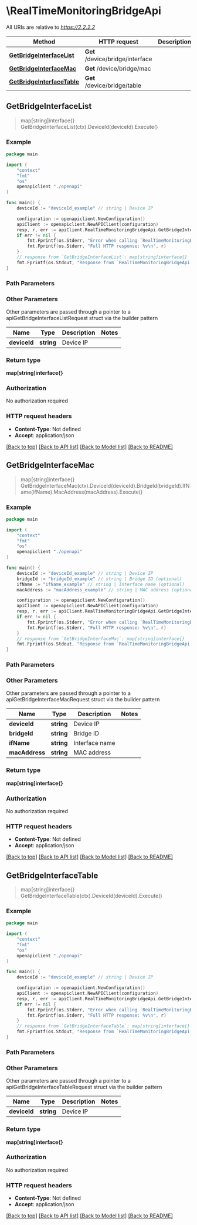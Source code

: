 # \RealTimeMonitoringBridgeApi

All URIs are relative to *https://2.2.2.2*

Method | HTTP request | Description
------------- | ------------- | -------------
[**GetBridgeInterfaceList**](RealTimeMonitoringBridgeApi.md#GetBridgeInterfaceList) | **Get** /device/bridge/interface | 
[**GetBridgeInterfaceMac**](RealTimeMonitoringBridgeApi.md#GetBridgeInterfaceMac) | **Get** /device/bridge/mac | 
[**GetBridgeInterfaceTable**](RealTimeMonitoringBridgeApi.md#GetBridgeInterfaceTable) | **Get** /device/bridge/table | 



## GetBridgeInterfaceList

> map[string]interface{} GetBridgeInterfaceList(ctx).DeviceId(deviceId).Execute()





### Example

```go
package main

import (
    "context"
    "fmt"
    "os"
    openapiclient "./openapi"
)

func main() {
    deviceId := "deviceId_example" // string | Device IP

    configuration := openapiclient.NewConfiguration()
    apiClient := openapiclient.NewAPIClient(configuration)
    resp, r, err := apiClient.RealTimeMonitoringBridgeApi.GetBridgeInterfaceList(context.Background()).DeviceId(deviceId).Execute()
    if err != nil {
        fmt.Fprintf(os.Stderr, "Error when calling `RealTimeMonitoringBridgeApi.GetBridgeInterfaceList``: %v\n", err)
        fmt.Fprintf(os.Stderr, "Full HTTP response: %v\n", r)
    }
    // response from `GetBridgeInterfaceList`: map[string]interface{}
    fmt.Fprintf(os.Stdout, "Response from `RealTimeMonitoringBridgeApi.GetBridgeInterfaceList`: %v\n", resp)
}
```

### Path Parameters



### Other Parameters

Other parameters are passed through a pointer to a apiGetBridgeInterfaceListRequest struct via the builder pattern


Name | Type | Description  | Notes
------------- | ------------- | ------------- | -------------
 **deviceId** | **string** | Device IP | 

### Return type

**map[string]interface{}**

### Authorization

No authorization required

### HTTP request headers

- **Content-Type**: Not defined
- **Accept**: application/json

[[Back to top]](#) [[Back to API list]](../README.md#documentation-for-api-endpoints)
[[Back to Model list]](../README.md#documentation-for-models)
[[Back to README]](../README.md)


## GetBridgeInterfaceMac

> map[string]interface{} GetBridgeInterfaceMac(ctx).DeviceId(deviceId).BridgeId(bridgeId).IfName(ifName).MacAddress(macAddress).Execute()





### Example

```go
package main

import (
    "context"
    "fmt"
    "os"
    openapiclient "./openapi"
)

func main() {
    deviceId := "deviceId_example" // string | Device IP
    bridgeId := "bridgeId_example" // string | Bridge ID (optional)
    ifName := "ifName_example" // string | Interface name (optional)
    macAddress := "macAddress_example" // string | MAC address (optional)

    configuration := openapiclient.NewConfiguration()
    apiClient := openapiclient.NewAPIClient(configuration)
    resp, r, err := apiClient.RealTimeMonitoringBridgeApi.GetBridgeInterfaceMac(context.Background()).DeviceId(deviceId).BridgeId(bridgeId).IfName(ifName).MacAddress(macAddress).Execute()
    if err != nil {
        fmt.Fprintf(os.Stderr, "Error when calling `RealTimeMonitoringBridgeApi.GetBridgeInterfaceMac``: %v\n", err)
        fmt.Fprintf(os.Stderr, "Full HTTP response: %v\n", r)
    }
    // response from `GetBridgeInterfaceMac`: map[string]interface{}
    fmt.Fprintf(os.Stdout, "Response from `RealTimeMonitoringBridgeApi.GetBridgeInterfaceMac`: %v\n", resp)
}
```

### Path Parameters



### Other Parameters

Other parameters are passed through a pointer to a apiGetBridgeInterfaceMacRequest struct via the builder pattern


Name | Type | Description  | Notes
------------- | ------------- | ------------- | -------------
 **deviceId** | **string** | Device IP | 
 **bridgeId** | **string** | Bridge ID | 
 **ifName** | **string** | Interface name | 
 **macAddress** | **string** | MAC address | 

### Return type

**map[string]interface{}**

### Authorization

No authorization required

### HTTP request headers

- **Content-Type**: Not defined
- **Accept**: application/json

[[Back to top]](#) [[Back to API list]](../README.md#documentation-for-api-endpoints)
[[Back to Model list]](../README.md#documentation-for-models)
[[Back to README]](../README.md)


## GetBridgeInterfaceTable

> map[string]interface{} GetBridgeInterfaceTable(ctx).DeviceId(deviceId).Execute()





### Example

```go
package main

import (
    "context"
    "fmt"
    "os"
    openapiclient "./openapi"
)

func main() {
    deviceId := "deviceId_example" // string | Device IP

    configuration := openapiclient.NewConfiguration()
    apiClient := openapiclient.NewAPIClient(configuration)
    resp, r, err := apiClient.RealTimeMonitoringBridgeApi.GetBridgeInterfaceTable(context.Background()).DeviceId(deviceId).Execute()
    if err != nil {
        fmt.Fprintf(os.Stderr, "Error when calling `RealTimeMonitoringBridgeApi.GetBridgeInterfaceTable``: %v\n", err)
        fmt.Fprintf(os.Stderr, "Full HTTP response: %v\n", r)
    }
    // response from `GetBridgeInterfaceTable`: map[string]interface{}
    fmt.Fprintf(os.Stdout, "Response from `RealTimeMonitoringBridgeApi.GetBridgeInterfaceTable`: %v\n", resp)
}
```

### Path Parameters



### Other Parameters

Other parameters are passed through a pointer to a apiGetBridgeInterfaceTableRequest struct via the builder pattern


Name | Type | Description  | Notes
------------- | ------------- | ------------- | -------------
 **deviceId** | **string** | Device IP | 

### Return type

**map[string]interface{}**

### Authorization

No authorization required

### HTTP request headers

- **Content-Type**: Not defined
- **Accept**: application/json

[[Back to top]](#) [[Back to API list]](../README.md#documentation-for-api-endpoints)
[[Back to Model list]](../README.md#documentation-for-models)
[[Back to README]](../README.md)

